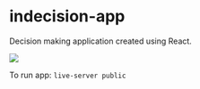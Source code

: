 # indecision-app
Decision making application created using React.

![](indecision.gif)

To run app: `live-server public`
